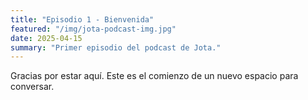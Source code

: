 ```yaml
---
title: "Episodio 1 - Bienvenida"
featured: "/img/jota-podcast-img.jpg"
date: 2025-04-15
summary: "Primer episodio del podcast de Jota."
---
```


Gracias por estar aquí. Este es el comienzo de un nuevo espacio para conversar.
